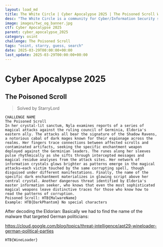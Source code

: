 ```yaml
---
layout: load_md
title: The White Circle | Cyber Apocalypse 2025 | The Poisoned Scroll Writeup
desc: "The White Circle is a community for Cyber/Information Security students, enthusiasts and professionals. You can discuss anything related to Security, share your knowledge with others, get help when you need it and proceed further in your journey with amazing people from all over the world."
image: images/twc_og_banner.jpg
ctf: Cyber Apocalypse 2025
parent: cyber_apocalypse_2025
category: osint
challenge: The Poisoned Scroll
tags: "osint, starry, guess, search"
date: 2025-03-29T00:00:00+00:00
last_update: 2025-03-29T00:00:00+00:00
---
```


<h1 class="heading card-title white-text">Cyber Apocalypse 2025</h1>


## The Poisoned Scroll
> Solved by StarryLord


    CHALLENGE NAME
    The Poisoned Scroll
    In her crystal-lit sanctum, Nyla examines reports of a series of magical attacks against the ruling council of Germinia, Eldoria's eastern ally. The attacks all bear the signature of the Shadow Ravens, a notorious cabal of dark mages known for their espionage across the realms. Her fingers trace connections between affected scrolls and contaminated artifacts, seeking the specific enchantment weapon deployed against the Germinian leaders. The runes along her sleeves pulse rhythmically as she sifts through intercepted messages and magical residue analyses from the attack sites. Her network of information crystals glows brighter as patterns emerge in the magical attacks—each victim touched by the same corrupting spell, though disguised under different manifestations. Finally, the name of the specific dark enchantment materializes in glowing script above her central crystal. Another dangerous threat identified by Eldoria's master information seeker, who knows that even the most sophisticated magical weapons leave distinctive traces for those who know how to read the patterns of corruption.
    Poisoned Scroll: HTB{MalwareName}
    Example: HTB{DarkPhantom} No special characters

After decoding the Eldorian:
Basically we had to find the name of the malware that targeted German politicians:


https://cloud.google.com/blog/topics/threat-intelligence/apt29-wineloader-german-political-parties

    HTB{WineLoader}



